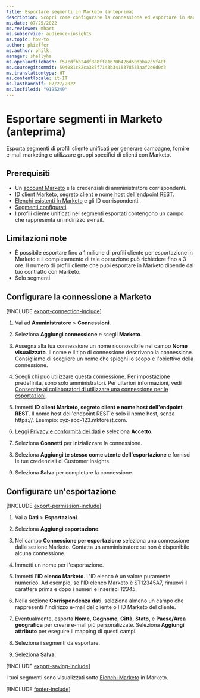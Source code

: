 ```yaml
---
title: Esportare segmenti in Marketo (anteprima)
description: Scopri come configurare la connessione ed esportare in Marketo.
ms.date: 07/25/2022
ms.reviewer: mhart
ms.subservice: audience-insights
ms.topic: how-to
author: pkieffer
ms.author: philk
manager: shellyha
ms.openlocfilehash: f57cdfbb24df8a8ffa1670b426d50dbba2c5f40f
ms.sourcegitcommit: 594081c82ca385f7143b3416378533aaf2d6d0d3
ms.translationtype: HT
ms.contentlocale: it-IT
ms.lasthandoff: 07/27/2022
ms.locfileid: "9195249"
---
```

# <a name="export-segments-to-marketo-preview"></a>Esportare segmenti in Marketo (anteprima)

Esporta segmenti di profili cliente unificati per generare campagne, fornire e-mail marketing e utilizzare gruppi specifici di clienti con Marketo.

## <a name="prerequisites"></a>Prerequisiti

- Un [account Marketo](https://login.marketo.com/) e le credenziali di amministratore corrispondenti.
- [ID client Marketo, segreto client e nome host dell'endpoint REST](https://developers.marketo.com/rest-api/authentication/).
- [Elenchi esistenti In Marketo](https://docs.marketo.com/display/public/DOCS/Understanding+Static+Lists) e gli ID corrispondenti.
- [Segmenti configurati](segments.md).
- I profili cliente unificati nei segmenti esportati contengono un campo che rappresenta un indirizzo e-mail.

## <a name="known-limitations"></a>Limitazioni note

- È possibile esportare fino a 1 milione di profili cliente per esportazione in Marketo e il completamento di tale operazione può richiedere fino a 3 ore. Il numero di profili cliente che puoi esportare in Marketo dipende dal tuo contratto con Marketo.
- Solo segmenti.

## <a name="set-up-connection-to-marketo"></a>Configurare la connessione a Marketo

[!INCLUDE [export-connection-include](includes/export-connection-admn.md)]

1. Vai ad **Amministratore** > **Connessioni**.

1. Seleziona **Aggiungi connessione** e scegli **Marketo**.

1. Assegna alla tua connessione un nome riconoscibile nel campo **Nome visualizzato**. Il nome e il tipo di connessione descrivono la connessione. Consigliamo di scegliere un nome che spieghi lo scopo e l'obiettivo della connessione.

1. Scegli chi può utilizzare questa connessione. Per impostazione predefinita, sono solo amministratori. Per ulteriori informazioni, vedi [Consentire ai collaboratori di utilizzare una connessione per le esportazioni](connections.md#allow-contributors-to-use-a-connection-for-exports).

1. Immetti **ID client Marketo, segreto client e nome host dell'endpoint REST**. Il nome host dell'endpoint REST è solo il nome host, senza https://. Esempio: xyz-abc-123.mktorest.com.

1. Leggi [Privacy e conformità dei dati](connections.md#data-privacy-and-compliance) e seleziona **Accetto**.

1. Seleziona **Connetti** per inizializzare la connessione.

1. Seleziona **Aggiungi te stesso come utente dell'esportazione** e fornisci le tue credenziali di Customer Insights.

1. Seleziona **Salva** per completare la connessione.

## <a name="configure-an-export"></a>Configurare un'esportazione

[!INCLUDE [export-permission-include](includes/export-permission.md)]

1. Vai a **Dati** > **Esportazioni**.

1. Seleziona **Aggiungi esportazione**.

1. Nel campo **Connessione per esportazione** seleziona una connessione dalla sezione Marketo. Contatta un amministratore se non è disponibile alcuna connessione.

1. Immetti un nome per l'esportazione.

1. Immetti l'**ID elenco Marketo**. L'ID elenco è un valore puramente numerico. Ad esempio, se l'ID elenco Marketo è ST12345A7, rimuovi il carattere prima e dopo i numeri e inserisci *12345*.

1. Nella sezione **Corrispondenza dati**, seleziona almeno un campo che rappresenti l'indirizzo e-mail del cliente o l'ID Marketo del cliente.

1. Eventualmente, esporta **Nome**, **Cognome**, **Città**, **Stato**, e **Paese/Area geografica** per creare e-mail più personalizzate. Seleziona **Aggiungi attributo** per eseguire il mapping di questi campi.

1. Seleziona i segmenti da esportare.

1. Seleziona **Salva**.

[!INCLUDE [export-saving-include](includes/export-saving.md)]

I tuoi segmenti sono visualizzati sotto [Elenchi Marketo](https://docs.marketo.com/display/public/DOCS/Understanding+Static+Lists) in Marketo.

[!INCLUDE [footer-include](includes/footer-banner.md)]
